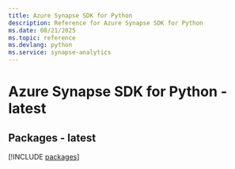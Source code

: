 ```yaml
---
title: Azure Synapse SDK for Python
description: Reference for Azure Synapse SDK for Python
ms.date: 08/21/2025
ms.topic: reference
ms.devlang: python
ms.service: synapse-analytics
---
```

# Azure Synapse SDK for Python - latest
## Packages - latest
[!INCLUDE [packages](synapse-index.md)]
